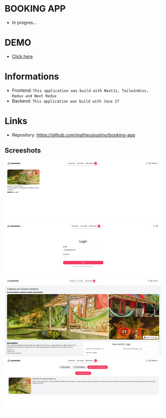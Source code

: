 # BOOKING APP

- In progres...

# DEMO

- [Click here](https://booking-app-matheusjustino.vercel.app)

# Informations

- Frontend: `This application was build with NextJs, Tailwindcss, Redux and Next Redux`
- Backend: `This application was build with Java 17`

# Links

- Repository: https://github.com/matheusjustino/booking-app

## Screeshots

![Dashboard](./screenshots/dashboard.png)
![Login](./screenshots/login.png)
![PlaceDetails](./screenshots/place-details.png)
![UserPlaces](./screenshots/user-places.png)

